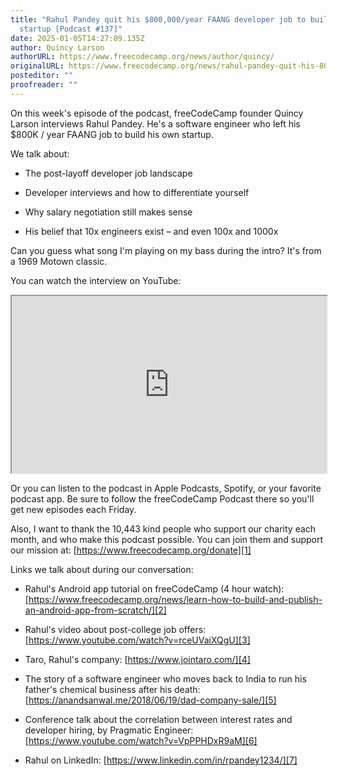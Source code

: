 ```yaml
---
title: "Rahul Pandey quit his $800,000/year FAANG developer job to build a
  startup [Podcast #137]"
date: 2025-01-05T14:27:09.135Z
author: Quincy Larson
authorURL: https://www.freecodecamp.org/news/author/quincy/
originalURL: https://www.freecodecamp.org/news/rahul-pandey-quit-his-800k-per-year-faang-developer-job-to-build-a-startup-podcast-137/
posteditor: ""
proofreader: ""
---
```


On this week's episode of the podcast, freeCodeCamp founder Quincy Larson interviews Rahul Pandey. He's a software engineer who left his $800K / year FAANG job to build his own startup.

<!-- more -->

We talk about:

-   The post-layoff developer job landscape
    
-   Developer interviews and how to differentiate yourself
    
-   Why salary negotiation still makes sense
    
-   His belief that 10x engineers exist – and even 100x and 1000x
    

Can you guess what song I'm playing on my bass during the intro? It's from a 1969 Motown classic.

You can watch the interview on YouTube:

<iframe width="560" height="315" src="https://www.youtube.com/embed/v2iRCaIfiSc" style="aspect-ratio: 16 / 9; width: 100%; height: auto;" title="YouTube video player" allow="accelerometer; autoplay; clipboard-write; encrypted-media; gyroscope; picture-in-picture; web-share" referrerpolicy="strict-origin-when-cross-origin" allowfullscreen="" loading="lazy"></iframe>

Or you can listen to the podcast in Apple Podcasts, Spotify, or your favorite podcast app. Be sure to follow the freeCodeCamp Podcast there so you'll get new episodes each Friday.

Also, I want to thank the 10,443 kind people who support our charity each month, and who make this podcast possible. You can join them and support our mission at: [https://www.freecodecamp.org/donate][1]

Links we talk about during our conversation:

-   Rahul's Android app tutorial on freeCodeCamp (4 hour watch): [https://www.freecodecamp.org/news/learn-how-to-build-and-publish-an-android-app-from-scratch/][2]
    
-   Rahul's video about post-college job offers: [https://www.youtube.com/watch?v=rceUVaiXQgU][3]
    
-   Taro, Rahul's company: [https://www.jointaro.com/][4]
    
-   The story of a software engineer who moves back to India to run his father's chemical business after his death: [https://anandsanwal.me/2018/06/19/dad-company-sale/][5]
    
-   Conference talk about the correlation between interest rates and developer hiring, by Pragmatic Engineer: [https://www.youtube.com/watch?v=VpPPHDxR9aM][6]
    
-   Rahul on LinkedIn: [https://www.linkedin.com/in/rpandey1234/][7]
    

[1]: https://www.freecodecamp.org/donate
[2]: https://www.freecodecamp.org/news/learn-how-to-build-and-publish-an-android-app-from-scratch/
[3]: https://www.youtube.com/watch?v=rceUVaiXQgU
[4]: https://www.jointaro.com/
[5]: https://anandsanwal.me/2018/06/19/dad-company-sale/
[6]: https://www.youtube.com/watch?v=VpPPHDxR9aM
[7]: https://www.linkedin.com/in/rpandey1234/